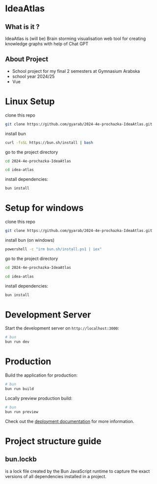 # IdeaAtlas
## What is it ?
IdeaAtlas is (will be) Brain storming visualisation web tool for creating knowledge graphs with help of Chat GPT
## About Project
- School project for my final 2 semesters at Gymnasium Arabska
- school year 2024/25
- Vue

# Linux Setup

clone this repo

```bash
git clone https://github.com/gyarab/2024-4e-prochazka-IdeaAtlas.git
```

install bun

```bash
curl -fsSL https://bun.sh/install | bash
```
go to the project directory
```bash
cd 2024-4e-prochazka-IdeaAtlas
```
```bash
cd idea-atlas
```

install dependencies:

```bash
bun install
```
# Setup for windows

clone this repo

```bash
git clone https://github.com/gyarab/2024-4e-prochazka-IdeaAtlas.git
```

install bun (on windows)

```bash
powershell -c "irm bun.sh/install.ps1 | iex"
```

go to the project directory
```bash
cd 2024-4e-prochazka-IdeaAtlas
```
```bash
cd idea-atlas
```

install dependencies:

```bash
bun install
```

# Development Server

Start the development server on `http://localhost:3000`:

```bash
# bun
bun run dev
```

# Production

Build the application for production:

```bash
# bun
bun run build
```

Locally preview production build:

```bash
# bun
bun run preview
```

Check out the [deployment documentation](https://nuxt.com/docs/getting-started/deployment) for more information.



# Project structure guide


## bun.lockb

is a lock file created by the Bun JavaScript runtime to capture the exact versions of all dependencies installed in a project.
